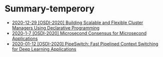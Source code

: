 # Summary-temperory
* [2020-12-29 [OSDI-2020] Building Scalable and Flexible Cluster Managers Using Declarative Programming](11.md)
* [2020-1-7 [OSDI-2020] Microsecond Consensus for Microsecond Applications](12.md)
* [2020-01-12 [OSDI-2020] PipeSwitch: Fast Pipelined Context Switching for Deep Learning Applications](13.md)
<!-- * [2020-01-15 [OSDI-2021] A Unified Architecture for Accelerating Distributed DNN Training in Heterogeneous GPU/CPU Clusters](14.md) -->

